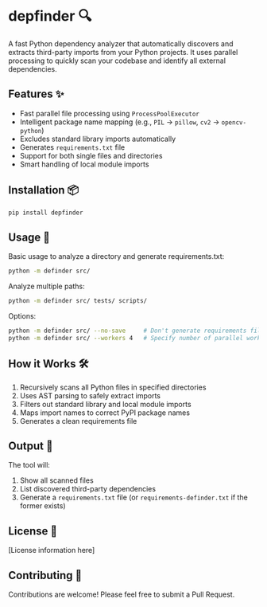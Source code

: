 # depfinder 🔍

A fast Python dependency analyzer that automatically discovers and extracts third-party imports from your Python projects. It uses parallel processing to quickly scan your codebase and identify all external dependencies.

## Features ✨

- Fast parallel file processing using `ProcessPoolExecutor`
- Intelligent package name mapping (e.g., `PIL` → `pillow`, `cv2` → `opencv-python`)
- Excludes standard library imports automatically
- Generates `requirements.txt` file
- Support for both single files and directories
- Smart handling of local module imports

## Installation 📦

```bash
pip install depfinder
```

## Usage 🚀

Basic usage to analyze a directory and generate requirements.txt:
```bash
python -m definder src/
```

Analyze multiple paths:
```bash
python -m definder src/ tests/ scripts/
```

Options:
```bash
python -m definder src/ --no-save     # Don't generate requirements file
python -m definder src/ --workers 4   # Specify number of parallel workers
```

## How it Works 🛠️

1. Recursively scans all Python files in specified directories
2. Uses AST parsing to safely extract imports
3. Filters out standard library and local module imports
4. Maps import names to correct PyPI package names
5. Generates a clean requirements file

## Output 📝

The tool will:
1. Show all scanned files
2. List discovered third-party dependencies
3. Generate a `requirements.txt` file (or `requirements-definder.txt` if the former exists)

## License 📄

[License information here]

## Contributing 🤝

Contributions are welcome! Please feel free to submit a Pull Request.